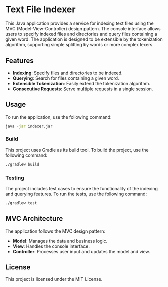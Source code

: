 # Text File Indexer

This Java application provides a service for indexing text files using the MVC (Model-View-Controller) design pattern. The console interface allows users to specify indexed files and directories and query files containing a given word. The application is designed to be extensible by the tokenization algorithm, supporting simple splitting by words or more complex lexers.

## Features

- **Indexing**: Specify files and directories to be indexed.
- **Querying**: Search for files containing a given word.
- **Extensible Tokenization**: Easily extend the tokenization algorithm.
- **Consecutive Requests**: Serve multiple requests in a single session.

## Usage

To run the application, use the following command:

```sh
java -jar indexer.jar
```

### Build

This project uses Gradle as its build tool. To build the project, use the following command:

```sh
./gradlew build
```

### Testing

The project includes test cases to ensure the functionality of the indexing and querying features. To run the tests, use the following command:

```sh
./gradlew test
```

## MVC Architecture

The application follows the MVC design pattern:

- **Model**: Manages the data and business logic.
- **View**: Handles the console interface.
- **Controller**: Processes user input and updates the model and view.

## License

This project is licensed under the MIT License.
